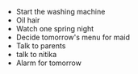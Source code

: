 
- Start the washing machine
- Oil hair
- Watch one spring night
- Decide tomorrow's menu for maid
- Talk to parents
- talk to nitika
- Alarm for tomorrow
